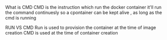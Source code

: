 What is CMD
CMD is the instruction which run the docker container
it'll run the command continuesly so a cpontainer can be kept alive , as long as the cmd is running

RUN VS CMD
Run is used to provision the container at the time of image creation
CMD is used at the time of container creation
